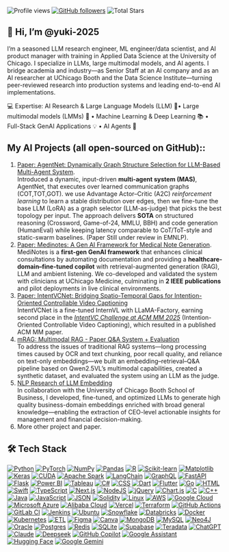 ![Profile views](https://komarev.com/ghpvc/?username=yuki-2025&label=Profile%20views) [![GitHub followers](https://img.shields.io/github/followers/yuki-2025?label=Followers&logo=github)](https://github.com/yuki-2025?tab=followers) ![Total Stars](https://img.shields.io/badge/dynamic/json?url=https://api.github-star-counter.workers.dev/user/yuki-2025&query=%24.stars&label=Stars&logo=github)

🤗 Hi, I’m @yuki-2025
-
I’m a seasoned LLM research engineer, ML engineer/data scientist, and AI product manager with training in Applied Data Science at the University of Chicago. I specialize in LLMs, large multimodal models, and AI agents. I bridge academia and industry—as Senior Staff at an AI company and as an AI researcher at UChicago Booth and the Data Science Institute—turning peer-reviewed research into production systems and leading end-to-end AI implementations.

💻 Expertise: AI Research & Large Language Models (LLM) 🤖• Large multimodal models (LMMs) 🎵 • Machine Learning & Deep Learning 📚 • Full-Stack GenAI Applications 💡 • AI Agents 🧠

My AI Projects (all open-sourced on GitHub)::
-
1. [Paper: AgentNet: Dynamically Graph Structure Selection for LLM-Based Multi-Agent System](https://github.com/yuki-2025/Dyna_Swarm). </br>
   Introduced a dynamic, input-driven **multi-agent system (MAS)**, AgentNet, that executes over learned communication graphs (COT,TOT,GOT). we use Advantage Actor–Critic (A2C) *reinforcement learning* to learn a stable distribution over edges, then we fine-tune the base LLM (LoRA) as a graph selector (LLM-as-judge) that picks the best topology per input. The approach delivers **SOTA** on structured reasoning (Crossword, Game-of-24, MMLU, BBH) and code generation (HumanEval) while keeping latency comparable to CoT/ToT-style and static-swarm baselines. (Paper Still under review in EMNLP).
2. [Paper: Medinotes: A Gen AI Framework for Medical Note Generation](https://github.com/yuki-2025/MediNotes).  </br>
   MediNotes is a **first-gen GenAI framework** that enhances clinical consultations by automating documentation and providing a **healthcare-domain–fine-tuned copilot** with retrieval-augmented generation (RAG), LLM and ambient listening. We co-developed and validated the system with clinicians at UChicago Medicine, culminating in **2 IEEE publications** and pilot deployments in live clinical environments.
3. [Paper: IntentVCNet: Bridging Spatio-Temporal Gaps for Intention-Oriented Controllable Video Captioning](https://github.com/thqiu0419/IntentVCNet) </br>
   IntentVCNet is a fine-tuned InternVL with LLaMA-Factory, earning second place in the [*IntentVC Challenge at ACM MM 2025*](https://www.aclweb.org/portal/content/intentvc-challenge-acm-mm-2025-intention-oriented-controllable-video-captioning) (Intention-Oriented Controllable Video Captioning), which resulted in a published ACM MM paper.
4. [mRAG: Multimodal RAG - Paper Q&A System + Evaluation](https://github.com/yuki-2025/mRAG) </br>
    To address the issues of traditional RAG systems—long processing times caused by OCR and text chunking, poor recall quality, and reliance on text-only embeddings—we built an embedding–retrieval–Q&A pipeline based on Qwen2.5VL’s multimodal capabilities, created a synthetic dataset, and evaluated the system using an LLM as the judge.
5. [NLP Research of LLM Embedding](https://github.com/yuki-2025/embedding_project) </br> In collaboration with the University of Chicago Booth School of Business, I developed, fine-tuned, and optimized LLMs to generate high quality business-domain embeddings enriched with broad general knowledge—enabling the extraction of CEO-level actionable insights for management and financial decision-making.
6. More other project and paper. </br>
 

## 🛠️ Tech Stack

[![Python](https://img.shields.io/badge/Python-3776AB?logo=python&logoColor=fff)](#) <!--Data Science & ML:<br> -->
[![PyTorch](https://img.shields.io/badge/PyTorch-ee4c2c?logo=pytorch&logoColor=white)](#)
[![NumPy](https://img.shields.io/badge/NumPy-4DABCF?logo=numpy&logoColor=fff)](#)
[![Pandas](https://img.shields.io/badge/Pandas-150458?logo=pandas&logoColor=fff)](#)
[![R](https://img.shields.io/badge/R-%23276DC3.svg?logo=r&logoColor=white)](#)
[![Scikit-learn](https://img.shields.io/badge/-scikit--learn-%23F7931E?logo=scikit-learn&logoColor=white)](#)
[![Matplotlib](https://custom-icon-badges.demolab.com/badge/Matplotlib-71D291?logo=matplotlib&logoColor=fff)](#)
[![Keras](https://img.shields.io/badge/Keras-D00000?logo=keras&logoColor=fff)](#)
[![CUDA](https://img.shields.io/badge/CUDA-76B900?logo=nvidia&logoColor=fff)](#)
[![Apache Spark](https://img.shields.io/badge/Apache%20Spark-E25A1C?logo=apachespark&logoColor=fff)](#)
[![LangChain](https://img.shields.io/badge/LangChain-1c3c3c.svg?logo=langchain&logoColor=white)](#)
[![GraphQL](https://img.shields.io/badge/GraphQL-E10098?logo=graphql&logoColor=fff)](#) 
[![FastAPI](https://img.shields.io/badge/FastAPI-009485.svg?logo=fastapi&logoColor=white)](#)
[![Flask](https://img.shields.io/badge/Flask-000?logo=flask&logoColor=fff)](#)
[![Power BI](https://custom-icon-badges.demolab.com/badge/Power%20BI-F1C912?logo=power-bi&logoColor=fff)](#)
[![Tableau](https://custom-icon-badges.demolab.com/badge/Tableau-0176D3?logo=tableau&logoColor=fff)](#)
[![C#](https://custom-icon-badges.demolab.com/badge/C%23-%23239120.svg?logo=cshrp&logoColor=white)](#) <!-- Full stack - APP & Web : <br> -->
[![CSS](https://img.shields.io/badge/CSS-639?logo=css&logoColor=fff)](#)
[![Dart](https://img.shields.io/badge/Dart-%230175C2.svg?logo=dart&logoColor=white)](#)
[![Flutter](https://img.shields.io/badge/Flutter-02569B?logo=flutter&logoColor=fff)](#)
[![Go](https://img.shields.io/badge/Go-%2300ADD8.svg?&logo=go&logoColor=white)](#)
[![HTML](https://img.shields.io/badge/HTML-%23E34F26.svg?logo=html5&logoColor=white)](#) 
[![Swift](https://img.shields.io/badge/Swift-F54A2A?logo=swift&logoColor=white)](#)
[![TypeScript](https://img.shields.io/badge/TypeScript-3178C6?logo=typescript&logoColor=fff)](#)
[![Next.js](https://img.shields.io/badge/Next.js-black?logo=next.js&logoColor=white)](#)
[![NodeJS](https://img.shields.io/badge/Node.js-6DA55F?logo=node.js&logoColor=white)](#)
[![jQuery](https://img.shields.io/badge/jQuery-0769AD?logo=jquery&logoColor=fff)](#)
[![Chart.js](https://img.shields.io/badge/Chart.js-FF6384?logo=chartdotjs&logoColor=fff)](#)
[![C](https://img.shields.io/badge/C-00599C?logo=c&logoColor=white)](#)
[![C++](https://img.shields.io/badge/C++-%2300599C.svg?logo=c%2B%2B&logoColor=white)](#)
[![Java](https://img.shields.io/badge/Java-%23ED8B00.svg?logo=openjdk&logoColor=white)](#)
[![JavaScript](https://img.shields.io/badge/JavaScript-F7DF1E?logo=javascript&logoColor=000)](#)
[![JSON](https://img.shields.io/badge/JSON-000?logo=json&logoColor=fff)](#)
[![Solidity](https://img.shields.io/badge/Solidity-363636?logo=solidity&logoColor=fff)](#)
[![Linux](https://img.shields.io/badge/Linux-FCC624?logo=linux&logoColor=black)](#) <!-- cloud infra -->
[![AWS](https://custom-icon-badges.demolab.com/badge/AWS-%23FF9900.svg?logo=aws&logoColor=white)](#)
[![Google Cloud](https://img.shields.io/badge/Google%20Cloud-%234285F4.svg?logo=google-cloud&logoColor=white)](#)
[![Microsoft Azure](https://custom-icon-badges.demolab.com/badge/Microsoft%20Azure-0089D6?logo=msazure&logoColor=white)](#)
[![Alibaba Cloud](https://img.shields.io/badge/AlibabaCloud-%23FF6701.svg?logo=alibabacloud&logoColor=white)](#)
[![Vercel](https://img.shields.io/badge/Vercel-%23000000.svg?logo=vercel&logoColor=white)](#)
[![Terraform](https://img.shields.io/badge/Terraform-844FBA?logo=terraform&logoColor=fff)](#)
[![GitHub Actions](https://img.shields.io/badge/GitHub_Actions-2088FF?logo=github-actions&logoColor=white)](#)
[![GitLab CI](https://img.shields.io/badge/GitLab%20CI-FC6D26?logo=gitlab&logoColor=fff)](#)
[![Jenkins](https://img.shields.io/badge/Jenkins-D24939?logo=jenkins&logoColor=white)](#)
[![Ubuntu](https://img.shields.io/badge/Ubuntu-E95420?logo=ubuntu&logoColor=white)](#)
[![Snowflake](https://img.shields.io/badge/Snowflake-29B5E8?logo=snowflake&logoColor=fff)](#)
[![Databricks](https://img.shields.io/badge/Databricks-FF3621?logo=databricks&logoColor=fff)](#)
[![Docker](https://img.shields.io/badge/Docker-2496ED?logo=docker&logoColor=fff)](#)
[![Kubernetes](https://img.shields.io/badge/Kubernetes-326CE5?logo=kubernetes&logoColor=fff)](#)
[![ETL](https://custom-icon-badges.demolab.com/badge/ETL-9370DB?logo=etl-logo&logoColor=fff)](#) 
[![Figma](https://img.shields.io/badge/Figma-F24E1E?logo=figma&logoColor=white)](#) <!-- design -->
[![Canva](https://img.shields.io/badge/Canva-%2300C4CC.svg?&logo=Canva&logoColor=white)](#)
[![MongoDB](https://img.shields.io/badge/MongoDB-%234ea94b.svg?logo=mongodb&logoColor=white)](#)
[![MySQL](https://img.shields.io/badge/MySQL-4479A1?logo=mysql&logoColor=fff)](#)
[![Neo4J](https://img.shields.io/badge/Neo4j-008CC1?logo=neo4j&logoColor=white)](#)
[![Oracle](https://custom-icon-badges.demolab.com/badge/Oracle-F80000?logo=oracle&logoColor=fff)](#)
[![Postgres](https://img.shields.io/badge/Postgres-%23316192.svg?logo=postgresql&logoColor=white)](#)
[![Redis](https://img.shields.io/badge/Redis-%23DD0031.svg?logo=redis&logoColor=white)](#)
[![SQLite](https://img.shields.io/badge/SQLite-%2307405e.svg?logo=sqlite&logoColor=white)](#)
[![Supabase](https://img.shields.io/badge/Supabase-3FCF8E?logo=supabase&logoColor=fff)](#)
[![Teradata](https://img.shields.io/badge/Teradata-F37440?logo=teradata&logoColor=fff)](#)
[![ChatGPT](https://img.shields.io/badge/ChatGPT-74aa9c?logo=openai&logoColor=white)](#)      <!-- ai -->
[![Claude](https://img.shields.io/badge/Claude-D97757?logo=claude&logoColor=fff)](#)
[![Deepseek](https://custom-icon-badges.demolab.com/badge/Deepseek-4D6BFF?logo=deepseek&logoColor=fff)](#) 
[![GitHub Copilot](https://img.shields.io/badge/GitHub%20Copilot-000?logo=githubcopilot&logoColor=fff)](#)
[![Google Assistant](https://img.shields.io/badge/Google%20Assistant-4285F4?logo=googleassistant&logoColor=fff)](#)
[![Hugging Face](https://img.shields.io/badge/Hugging%20Face-FFD21E?logo=huggingface&logoColor=000)](#)
[![Google Gemini](https://img.shields.io/badge/Google%20Gemini-886FBF?logo=googlegemini&logoColor=fff)](#)




<!---
yuki-2025/yuki-2025 is a ✨ special ✨ repository because its `README.md` (this file) appears on your GitHub profile.
You can click the Preview link to take a look at your changes.

![My GitHub stats](https://github-readme-stats.vercel.app/api?username=yuki-2025&show_icons=true&theme=default&count_private=true) 
![Top Langs](https://github-readme-stats.vercel.app/api/top-langs/?username=yuki-2025&layout=compact&theme=default)
![GitHub Streak](https://github-readme-streak-stats.herokuapp.com/?user=yuki-2025&theme=default)
![GitHub Activity Graph](https://github-readme-activity-graph.vercel.app/graph?username=yuki-2025&theme=github)
![Python](https://img.shields.io/badge/Python-3776AB?style=for-the-badge&logo=python&logoColor=white)
![PyTorch](https://img.shields.io/badge/PyTorch-EE4C2C?style=for-the-badge&logo=pytorch&logoColor=white)
![NumPy](https://img.shields.io/badge/Numpy-013243?style=for-the-badge&logo=numpy&logoColor=white)
![Pandas](https://img.shields.io/badge/Pandas-150458?style=for-the-badge&logo=pandas&logoColor=white)
[![My Skills](https://skillicons.dev/icons?i=python,pytorch,sklearn,r,java,cpp,js,solidity,flask,react,html,css,postgres,mysql,mongodb,redis,docker,kubernetes,aws,gcp,azure,linux,git,vercel)](https://skillicons.dev)



--->
